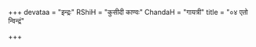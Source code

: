 +++
devataa = "इन्द्रः"
RShiH = "कुसीदी काण्वः"
ChandaH = "गायत्री"
title = "०४ एतो न्विन्द्रं"

+++
